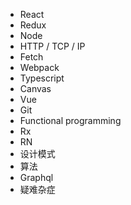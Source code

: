 * React
* Redux
* Node
* HTTP / TCP / IP
* Fetch
* Webpack
* Typescript
* Canvas
* Vue
* Git
* Functional programming
* Rx
* RN
* 设计模式
* 算法
* Graphql
* 疑难杂症
